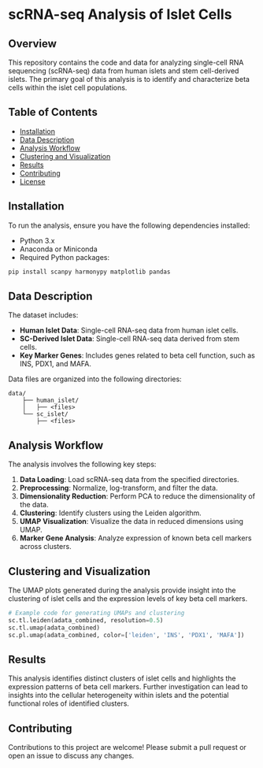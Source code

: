 # scRNA-seq Analysis of Islet Cells

## Overview

This repository contains the code and data for analyzing single-cell RNA sequencing (scRNA-seq) data from human islets and stem cell-derived islets. The primary goal of this analysis is to identify and characterize beta cells within the islet cell populations.

## Table of Contents

- [Installation](#installation)
- [Data Description](#data-description)
- [Analysis Workflow](#analysis-workflow)
- [Clustering and Visualization](#clustering-and-visualization)
- [Results](#results)
- [Contributing](#contributing)
- [License](#license)

## Installation

To run the analysis, ensure you have the following dependencies installed:

- Python 3.x
- Anaconda or Miniconda
- Required Python packages:

```bash
pip install scanpy harmonypy matplotlib pandas
```

## Data Description

The dataset includes:

- **Human Islet Data**: Single-cell RNA-seq data from human islet cells.
- **SC-Derived Islet Data**: Single-cell RNA-seq data derived from stem cells.
- **Key Marker Genes**: Includes genes related to beta cell function, such as INS, PDX1, and MAFA.

Data files are organized into the following directories:

```
data/
    ├── human_islet/
    │   ├── <files>
    └── sc_islet/
        ├── <files>
```

## Analysis Workflow

The analysis involves the following key steps:

1. **Data Loading**: Load scRNA-seq data from the specified directories.
2. **Preprocessing**: Normalize, log-transform, and filter the data.
3. **Dimensionality Reduction**: Perform PCA to reduce the dimensionality of the data.
4. **Clustering**: Identify clusters using the Leiden algorithm.
5. **UMAP Visualization**: Visualize the data in reduced dimensions using UMAP.
6. **Marker Gene Analysis**: Analyze expression of known beta cell markers across clusters.

## Clustering and Visualization

The UMAP plots generated during the analysis provide insight into the clustering of islet cells and the expression levels of key beta cell markers.

```python
# Example code for generating UMAPs and clustering
sc.tl.leiden(adata_combined, resolution=0.5)
sc.tl.umap(adata_combined)
sc.pl.umap(adata_combined, color=['leiden', 'INS', 'PDX1', 'MAFA'])
```

## Results

This analysis identifies distinct clusters of islet cells and highlights the expression patterns of beta cell markers. Further investigation can lead to insights into the cellular heterogeneity within islets and the potential functional roles of identified clusters.

## Contributing

Contributions to this project are welcome! Please submit a pull request or open an issue to discuss any changes.
